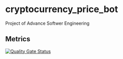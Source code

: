 # cryptocurrency_price_bot

Project of Advance Softwer Engineering

## Metrics

[![Quality Gate Status](https://sonarcloud.io/api/project_badges/measure?project=maryam-mohebbi_cryptocurrency_price_bot&metric=alert_status)](https://sonarcloud.io/summary/new_code?id=maryam-mohebbi_cryptocurrency_price_bot)
